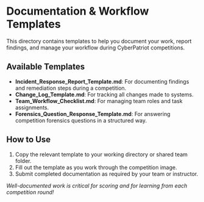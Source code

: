 # Documentation & Workflow Templates

This directory contains templates to help you document your work, report findings, and manage your workflow during CyberPatriot competitions.

## Available Templates

- **Incident_Response_Report_Template.md**: For documenting findings and remediation steps during a competition.
- **Change_Log_Template.md**: For tracking all changes made to systems.
- **Team_Workflow_Checklist.md**: For managing team roles and task assignments.
- **Forensics_Question_Response_Template.md**: For answering competition forensics questions in a structured way.

## How to Use

1. Copy the relevant template to your working directory or shared team folder.
2. Fill out the template as you work through the competition image.
3. Submit completed documentation as required by your team or instructor.

*Well-documented work is critical for scoring and for learning from each competition round!*
